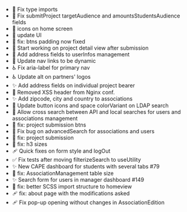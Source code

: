 - 🐛 Fix type imports
- 🐛 Fix submitProject targetAudience and amountsStudentsAudience fields
- :construction: icons on home screen
- :lipstick: update UI
- :lipstick: fix: btns padding now fixed
- 🚧 Start working on project detail view after submission
- 🎨 Add address fields to userInfos management
- 🎨 Update nav links to be dynamic
- ♿️ Fix aria-label for primary nav
- ♿️ Update alt on partners' logos
- ✨ Add address fields on individual project bearer
- 🔧 Removed XSS header from Nginx conf.
- ✨ Add zipcode, city and country to associations
- 💄 Update button icons and space colorVariant on LDAP search
- 🎨 Allow cross search between API and local searches for users and associations management
- :lipstick: fix: project submission btns
- 🐛 Fix bug on advancedSearch for associations and users
- :lipstick: fix: project submission
- :lipstick: fix: h3 sizes
- 🩹 Quick fixes on form style and logOut
- ✅ Fix tests after moving filterizeSearch to useUtility
- ✨ New CAPE dashboard for students with several tabs #79
- :lipstick: fix: AssociationManagement table size
- ✨ Search form for users in manager dashboard #149
- :art: fix: better SCSS import structure to homeview
- :adhesive_bandage: fix: about page with the modifications asked
- 🩹 Fix pop-up opening without changes in AssociationEdition
